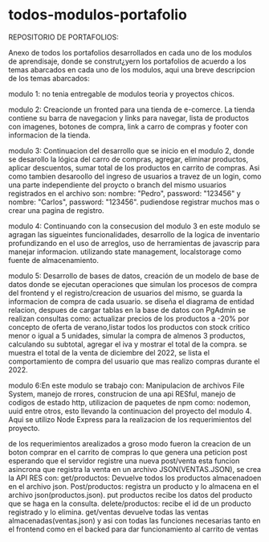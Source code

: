 # todos-modulos-portafolio

REPOSITORIO DE PORTAFOLIOS:

Anexo de todos los portafolios desarrollados en cada uno de los modulos de aprendisaje, donde se construt¿yern los portafolios de acuerdo a los temas abarcados en cada uno de los modulos, aqui una breve descripcion de los temas abarcados:

modulo 1: no tenia entregable de modulos teoria y proyectos chicos.

modulo 2: Creacionde un fronted para una tienda de e-comerce. La tienda contiene su barra de navegacion y links para navegar, lista de productos con imagenes, botones de compra, link a carro de compras y footer con informacion de la tienda.

modulo 3: Continuacion del desarrollo que se inicio en el modulo 2, donde se desarollo la lógica del carro de compras, agregar, eliminar productos, aplicar descuentos, sumar total de los productos en carrito de compras. Asi como tambien desaroollo del ingreso de usuarios a travez de un login, como una parte independiente del proycto o branch del mismo usuarios registrados en el archivo son: nombre: "Pedro", password: "123456" y nombre: "Carlos",  password: "123456". pudiendose registrar muchos mas o crear una pagina de registro.

modulo 4: Continuando con la consecusion del modulo 3 en este modulo se agragan las sigueintes funcionalidades, desarrollo de la logica de inventario profundizando en el uso de arreglos, uso de herramientas de javascrip para manejar informacion. utilizando state management, localstorage como fuente de almacenamiento. 

modulo 5: Desarrollo de bases de datos, creación de un modelo de base de datos donde se ejecutan operaciones que simulan los procesos de compra del frontend y el registro/creacion de usuarios del mismo, se guarda la informacion de compra de cada usuario. se diseña el diagrama de entidad relacion, despues de cargar tablas en la base de datos con PgAdmin se realizan consultas como: actualizar precios de los productos a -20% por concepto de oferta de verano,listar todos los productos con stock critico menor o igual a 5 unidades, simular la compra de almenos 3 productos, calculando su subtotal, agregar el iva y mostrar el total de la compra. se muestra el total de la venta de diciembre del 2022,  se lista el comportamiento de compra del usuario que mas realizo compras durante el 2022. 

modulo 6:En este modulo se trabajo con: Manipulacion de archivos File System, manejo de rrores, construcion de una api RESful, manejo de codigos de estado http, utilizacion de paquetes de npm como: nodemon, uuid entre otros, esto llevando la continuacion del proyecto del modulo 4. Aqui se utilizo Node Express para la realizacion de los requerimientos del proyecto. 

de los requerimientos arealizados a groso modo fueron la creacion de un boton comprar en el carrito de compras lo que  genera una peticion post esperando que el servidor registre una nueva post/venta esta funcion asincrona que registra la venta en un archivo JSON(VENTAS.JSON), se crea la API RES con:
get/productos: Devuelve todos los productos almacenadoen en el archivo json.
Post/productos: registra un producto y lo almacena en el archivo json(productos.json).
put productos recibe los datos del producto que se haga en la consulta.
delete/productos: recibe el id de un producto registrado y lo elimina.
get/ventas devuelve todas las ventas almacenadas(ventas.json)
y asi con todas las funciones necesarias tanto en el frontend como en el backed para dar funcionamiento al carrito de ventas
